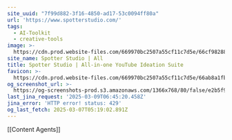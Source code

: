 ```yaml
---
site_uuid: "7f99d882-3f16-4850-ad17-53c0094ff80a"
url: 'https://www.spotterstudio.com/'
tags:
  - AI-Toolkit
  - creative-tools
image: >-
  https://cdn.prod.website-files.com/669970bc2507a55cf11c7d5e/66cf98288874e4463ad16e65_spotter-studio-img.png
site_name: Spotter Studio | All
title: Spotter Studio | All-in-one YouTube Ideation Suite
favicon: >-
  https://cdn.prod.website-files.com/669970bc2507a55cf11c7d5e/66ab8a1fb1434ac19b09753b_spotter-studio-icon-32x32.png
og_screenshot_url: >-
  https://og-screenshots-prod.s3.amazonaws.com/1366x768/80/false/e2b5f9e76d2b3da32ce84112d40beb0858f9089bebe6bc88ce9b7bbe1911f582.jpeg
last_jina_request: '2025-03-09T06:45:20.458Z'
jina_error: 'HTTP error! status: 429'
og_last_fetch: 2025-03-07T05:19:02.891Z
---
```

[[Content Agents]]
